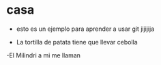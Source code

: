 # casa
- esto es un ejemplo para aprender a usar git jijijija

- La tortilla de patata tiene que llevar cebolla

-El Milindri a mi me llaman